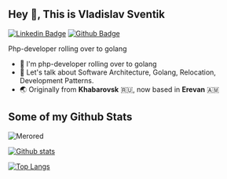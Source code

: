 ## Hey 👋, This is Vladislav Sventik
[![Linkedin Badge](https://img.shields.io/badge/-https://www.linkedin.com/in/vladislavs65a221212/-0072b1?style=flat&logo=Linkedin&logoColor=white&link=https://www.linkedin.com/in/https://www.linkedin.com/in/vladislavs65a221212//)](https://www.linkedin.com/in/https://www.linkedin.com/in/vladislavs65a221212//) [![Github Badge](https://img.shields.io/badge/-Merored-grey?style=flat&logo=github&logoColor=white&link=https://github.com/Merored/)](https://www.github.com/Merored/) <p align='left'>Php-developer rolling over to golang</p>

- 🌚 I'm php-developer rolling over to golang
- 💬 Let's talk about Software Architecture, Golang, Relocation, Development Patterns.
- 🌏 Originally from **Khabarovsk** 🇷🇺, now based in **Erevan** 🇦🇲

## Some of my Github Stats
<p align=left> <img src=https://komarev.com/ghpvc/?username=Merored alt=Merored /> </p>

[![Github stats](https://github-readme-stats.vercel.app/api?username=Merored&show_icons=true&include_all_commits=true)](https://github.com/Merored/github-readme-stats)

[![Top Langs](https://github-readme-stats.vercel.app/api/top-langs/?username=Merored&layout=compact)](https://github.com/Merored/github-readme-stats)
